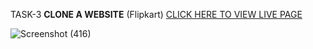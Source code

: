 TASK-3 **CLONE A WEBSITE** (Flipkart)
[CLICK HERE TO VIEW LIVE PAGE](https://krishnavamsi599.github.io/WEB_DEVELOPMENT_INTERNSHIP_PROJECTS-OCTANET-/TASK-3/)


![Screenshot (416)](https://github.com/KRISHNAVAMSI599/WEB_DEVELOPMENT_INTERNSHIP_PROJECTS-OCTANET-/assets/138597505/0d671655-f2c9-43e5-aada-7a075e41dc6b)

